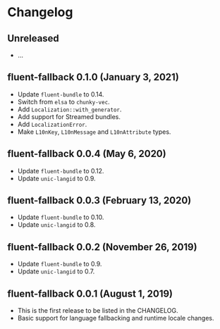 # Changelog

## Unreleased

  - …

## fluent-fallback 0.1.0 (January 3, 2021)
  - Update `fluent-bundle` to 0.14.
  - Switch from `elsa` to `chunky-vec`.
  - Add `Localization::with_generator`.
  - Add support for Streamed bundles.
  - Add `LocalizationError`.
  - Make `L10nKey`, `L10nMessage` and `L10nAttribute` types.

## fluent-fallback 0.0.4 (May 6, 2020)
  - Update `fluent-bundle` to 0.12.
  - Update `unic-langid` to 0.9.

## fluent-fallback 0.0.3 (February 13, 2020)
  - Update `fluent-bundle` to 0.10.
  - Update `unic-langid` to 0.8.

## fluent-fallback 0.0.2 (November 26, 2019)
  - Update `fluent-bundle` to 0.9.
  - Update `unic-langid` to 0.7.

## fluent-fallback 0.0.1 (August 1, 2019)

  - This is the first release to be listed in the CHANGELOG.
  - Basic support for language fallbacking and runtime locale changes.
